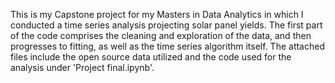 This is my Capstone project for my Masters in Data Analytics in which I conducted a time series analysis projecting solar panel yields. 
The first part of the code comprises the cleaning and exploration of the data, and then progresses to fitting, as well as the time series algorithm itself. 
The attached files include the open source data utilized and the code used for the analysis under 'Project final.ipynb'.
